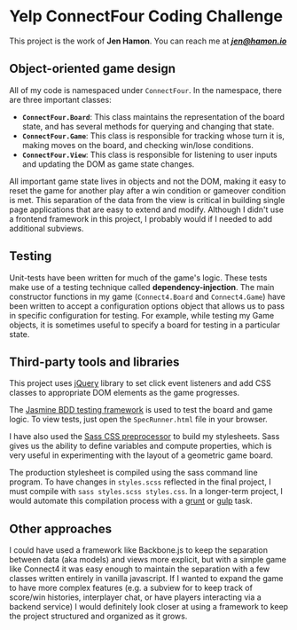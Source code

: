 # Yelp ConnectFour Coding Challenge

This project is the work of **Jen Hamon**. You can reach me at ***jen@hamon.io***

## Object-oriented game design

All of my code is namespaced under `ConnectFour`.  In the namespace, there are three important classes:

- **`ConnectFour.Board`**: This class maintains the representation of the board state, and has several methods for querying and changing that state.
- **`ConnectFour.Game`**: This class is responsible for tracking whose turn it is, making moves on the board, and checking win/lose conditions.
- **`ConnectFour.View`**: This class is responsible for listening to user inputs and updating the DOM as game state changes.

All important game state lives in objects and not the DOM, making it easy to reset the game for another play after a win condition or gameover condition is met.  This separation of the data from the view is critical in building single page applications that are easy to extend and modify.  Although I didn't use a frontend framework in this project, I probably would if I needed to add additional subviews.

## Testing

Unit-tests have been written for much of the game's logic.  These tests make use of a testing technique called **dependency-injection**.  The main constructor functions in my game (`Connect4.Board` and `Connect4.Game`) have been written to accept a configuration options object that allows us to pass in specific configuration for testing. For example, while testing my Game objects, it is sometimes useful to specify a board for testing in a particular state.

## Third-party tools and libraries

This project uses [jQuery](http://jquery.com/) library to set click event listeners and add CSS classes to appropriate DOM elements as the game progresses. 

The [Jasmine BDD testing framework](http://jasmine.github.io/2.0/introduction.html) is used to test the board and game logic.  To view tests, just open the `SpecRunner.html` file in your browser.

I have also used the [Sass CSS preprocessor](http://sass-lang.com/) to build my stylesheets.  Sass gives us the ability to define variables and compute properties, which is very useful in experimenting with the layout of a geometric game board.  

The production stylesheet is compiled using the sass command line program. To have changes in `styles.scss` reflected in the final project, I must compile with `sass styles.scss styles.css`.  In a longer-term project, I would automate this compilation process with a [grunt](http://gruntjs.com/) or [gulp](http://gruntjs.com/) task.

## Other approaches

I could have used a framework like Backbone.js to keep the separation between data (aka models) and views more explicit, but with a simple game like Connect4 it was easy enough to maintain the separation with a few classes written entirely in vanilla javascript.  If I wanted to expand the game to have more complex features (e.g. a subview for to keep track of score/win histories, interplayer chat, or have players interacting via a backend service) I would definitely look closer at using a framework to keep the project structured and organized as it grows.
